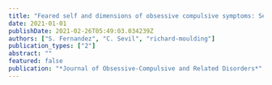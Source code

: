 ```yaml
---
title: "Feared self and dimensions of obsessive compulsive symptoms: Sexual orientation-obsessions, relationship obsessions, and general OCD symptoms"
date: 2021-01-01
publishDate: 2021-02-26T05:49:03.034239Z
authors: ["S. Fernandez", "C. Sevil", "richard-moulding"]
publication_types: ["2"]
abstract: ""
featured: false
publication: "*Journal of Obsessive-Compulsive and Related Disorders*"
---
```


